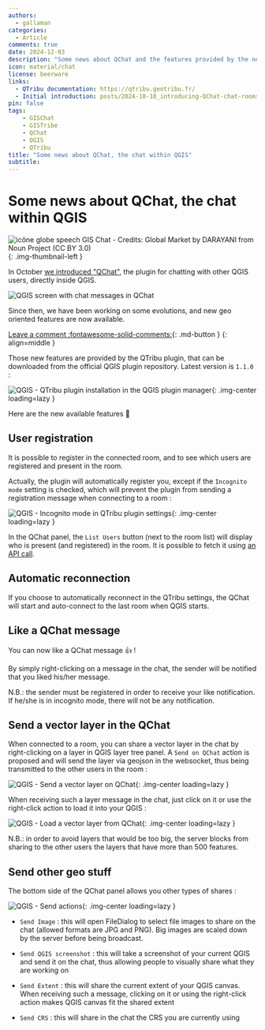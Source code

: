 ```yaml
---
authors:
  - gallaman
categories:
  - Article
comments: true
date: 2024-12-03
description: "Some news about QChat and the features provided by the new 1.1 version. #GISChat #GISTribe"
icon: material/chat
license: beerware
links:
  - QTribu documentation: https://qtribu.geotribu.fr/
  - Initial introduction: posts/2024-10-18_introducing-QChat-chat-rooms-in-QGIS.md
pin: false
tags:
    - GISChat
    - GISTribe
    - QChat
    - QGIS
    - QTribu
title: "Some news about QChat, the chat within QGIS"
subtitle:
---
```


# Some news about QChat, the chat within QGIS

![icône globe speech GIS Chat - Credits: Global Market by DARAYANI from Noun Project (CC BY 3.0)](https://cdn.geotribu.fr/img/logos-icones/divers/globe_speech_GISChat.svg){: .img-thumbnail-left }

In October [we introduced "QChat"](./2024-10-18_introducing-QChat-chat-rooms-in-QGIS.md), the plugin for chatting with other QGIS users, directly inside QGIS.

![QGIS screen with chat messages in QChat](https://cdn.geotribu.fr/img/articles-blog-rdp/articles/2024/qchat/qchat_screenshot_en.webp)

Since then, we have been working on some evolutions, and new geo oriented features are now available.

<!-- more -->

[Leave a comment :fontawesome-solid-comments:](#__comments "Go to comments"){: .md-button }
{: align=middle }

Those new features are provided by the QTribu plugin, that can be downloaded from the official QGIS plugin repository. Latest version is `1.1.0` :

![QGIS - QTribu plugin installation in the QGIS plugin manager](https://cdn.geotribu.fr/img/articles-blog-rdp/articles/2024/qchat/qtribu_install_en_v110.webp){: .img-center loading=lazy }

Here are the new available features :tada:

## User registration

It is possible to register in the connected room, and to see which users are registered and present in the room.

Actually, the plugin will automatically register you, except if the `Incognito mode` setting is checked, which will prevent the plugin from sending a registration message when connecting to a room :

![QGIS - Incognito mode in QTribu plugin settings](https://cdn.geotribu.fr/img/articles-blog-rdp/articles/2024/qchat/qchat_setting_incognito.webp){: .img-center loading=lazy }

In the QChat panel, the `List Users` button (next to the room list) will display who is present (and registered) in the room. It is possible to fetch it using [an API call](https://gischat.geotribu.net/docs#/default/get_connected_users_room__room__users_get).

## Automatic reconnection

If you choose to automatically reconnect in the QTribu settings,
the QChat will start and auto-connect to the last room when QGIS starts.

## Like a QChat message

You can now like a QChat message :thumbsup: !

By simply right-clicking on a message in the chat, the sender will be notified that you liked his/her message.

N.B.: the sender must be registered in order to receive your like notification. If he/she is in incognito mode, there will not be any notification.

## Send a vector layer in the QChat

When connected to a room, you can share a vector layer in the chat by right-clicking on a layer in QGIS layer tree panel. A `Send on QChat` action is proposed and will send the layer via geojson in the websocket, thus being transmitted to the other
users in the room :

![QGIS - Send a vector layer on QChat](https://cdn.geotribu.fr/img/articles-blog-rdp/articles/2024/qchat/qchat_action_send_vector_layer.webp){: .img-center loading=lazy }

When receiving such a layer message in the chat, just click on it or use the right-click action to load it into your QGIS :

![QGIS - Load a vector layer from QChat](https://cdn.geotribu.fr/img/articles-blog-rdp/articles/2024/qchat/qchat_load_vector_layer.webp){: .img-center loading=lazy }

N.B.: in order to avoid layers that would be too big, the server blocks from sharing to the other users the layers that have more than 500 features.

## Send other geo stuff

The bottom side of the QChat panel allows you other types of shares :

![QGIS - Send actions](https://cdn.geotribu.fr/img/articles-blog-rdp/articles/2024/qchat/qchat_actions_send.webp){: .img-center loading=lazy }

- `Send Image` : this will open FileDialog to select file images to share on the chat (allowed formats are JPG and PNG). Big images are scaled down by the server before being broadcast.

- `Send QGIS screenshot` : this will take a screenshot of your current QGIS and send it on the chat, thus allowing people to visually share what they are working on

- `Send Extent` : this will share the current extent of your QGIS canvas. When receiving such a message, clicking on it or using the right-click action makes QGIS canvas fit the shared extent

- `Send CRS` : this will share in the chat the CRS you are currently using
